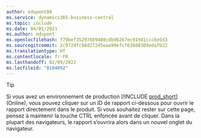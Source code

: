 ```yaml
---
author: edupont04
ms.service: dynamics365-business-central
ms.topic: include
ms.date: 04/01/2021
ms.author: edupont
ms.openlocfilehash: f79bef35297609488cdbd6267ec91941ccc6e5d3
ms.sourcegitcommit: 2c972dfc94d27245eaa99efcf638d030dedafb22
ms.translationtype: HT
ms.contentlocale: fr-FR
ms.lasthandoff: 02/09/2022
ms.locfileid: "8104092"
---
```

> [!TIP]
> Si vous avez un environnement de production [!INCLUDE [prod_short](prod_short.md)] (Online), vous pouvez cliquer sur un ID de rapport ci-dessous pour ouvrir le rapport directement dans le produit. Si vous souhaitez rester sur cette page, pensez à maintenir la touche CTRL enfoncée avant de cliquer. Dans la plupart des navigateurs, le rapport s’ouvrira alors dans un nouvel onglet du navigateur. 